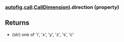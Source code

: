 ### [autofig](autofig.md).[call](autofig.call.md).[CallDimensionI](autofig.call.CallDimensionI.md).direction (property)




Returns
-------------
* (str) one of 'i', 'x', 'y', 'z', 's', 'c'


